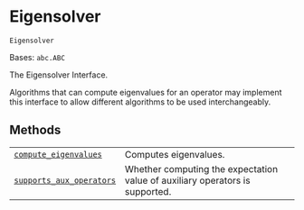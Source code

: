 # Eigensolver

<span id="undefined" />

`Eigensolver`

Bases: `abc.ABC`

The Eigensolver Interface.

Algorithms that can compute eigenvalues for an operator may implement this interface to allow different algorithms to be used interchangeably.

## Methods

|                                                                                                                                                                                              |                                                                              |
| -------------------------------------------------------------------------------------------------------------------------------------------------------------------------------------------- | ---------------------------------------------------------------------------- |
| [`compute_eigenvalues`](qiskit.algorithms.Eigensolver.compute_eigenvalues#qiskit.algorithms.Eigensolver.compute_eigenvalues "qiskit.algorithms.Eigensolver.compute_eigenvalues")             | Computes eigenvalues.                                                        |
| [`supports_aux_operators`](qiskit.algorithms.Eigensolver.supports_aux_operators#qiskit.algorithms.Eigensolver.supports_aux_operators "qiskit.algorithms.Eigensolver.supports_aux_operators") | Whether computing the expectation value of auxiliary operators is supported. |
